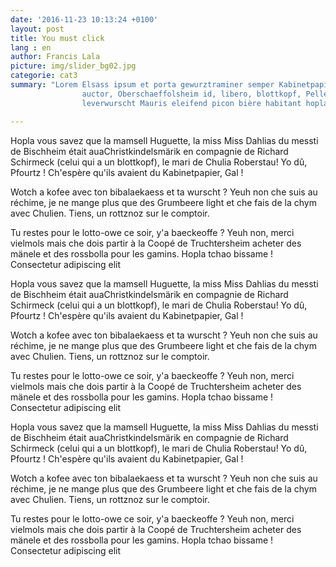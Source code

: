 ```yaml
---
date: '2016-11-23 10:13:24 +0100'
layout: post
title: You must click
lang : en
author: Francis Lala
picture: img/slider_bg02.jpg
categorie: cat3
summary: "Lorem Elsass ipsum et porta gewurztraminer semper Kabinetpapier non nullam geïz 
                auctor, Oberschaeffolsheim id, libero, blottkopf, Pellentesque ornare tellus aliquam purus 
                leverwurscht Mauris eleifend picon bière habitant hopla nüdle elit réchime"

---
```


Hopla vous savez que la mamsell Huguette, la miss Miss Dahlias du messti de Bischheim était auaChristkindelsmärik en compagnie de Richard Schirmeck (celui qui a un blottkopf), le mari de Chulia Roberstau! Yo dû, Pfourtz ! Ch'espère qu'ils avaient du Kabinetpapier, Gal !

Wotch a kofee avec ton bibalaekaess et ta wurscht ? Yeuh non che suis au réchime, je ne mange plus que des Grumbeere light et che fais de la chym avec Chulien. Tiens, un rottznoz sur le comptoir.

Tu restes pour le lotto-owe ce soir, y'a baeckeoffe ? Yeuh non, merci vielmols mais che dois partir à la Coopé de Truchtersheim acheter des mänele et des rossbolla pour les gamins. Hopla tchao bissame ! Consectetur adipiscing elit

Hopla vous savez que la mamsell Huguette, la miss Miss Dahlias du messti de Bischheim était auaChristkindelsmärik en compagnie de Richard Schirmeck (celui qui a un blottkopf), le mari de Chulia Roberstau! Yo dû, Pfourtz ! Ch'espère qu'ils avaient du Kabinetpapier, Gal !

Wotch a kofee avec ton bibalaekaess et ta wurscht ? Yeuh non che suis au réchime, je ne mange plus que des Grumbeere light et che fais de la chym avec Chulien. Tiens, un rottznoz sur le comptoir.

Tu restes pour le lotto-owe ce soir, y'a baeckeoffe ? Yeuh non, merci vielmols mais che dois partir à la Coopé de Truchtersheim acheter des mänele et des rossbolla pour les gamins. Hopla tchao bissame ! Consectetur adipiscing elit

Hopla vous savez que la mamsell Huguette, la miss Miss Dahlias du messti de Bischheim était auaChristkindelsmärik en compagnie de Richard Schirmeck (celui qui a un blottkopf), le mari de Chulia Roberstau! Yo dû, Pfourtz ! Ch'espère qu'ils avaient du Kabinetpapier, Gal !

Wotch a kofee avec ton bibalaekaess et ta wurscht ? Yeuh non che suis au réchime, je ne mange plus que des Grumbeere light et che fais de la chym avec Chulien. Tiens, un rottznoz sur le comptoir.

Tu restes pour le lotto-owe ce soir, y'a baeckeoffe ? Yeuh non, merci vielmols mais che dois partir à la Coopé de Truchtersheim acheter des mänele et des rossbolla pour les gamins. Hopla tchao bissame ! Consectetur adipiscing elit
	